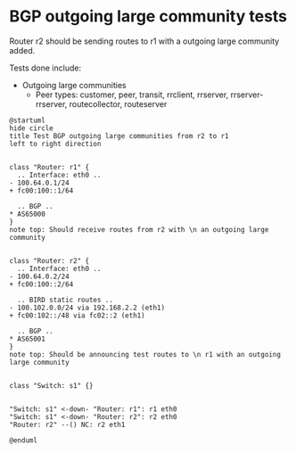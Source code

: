 # BGP outgoing large community tests

Router r2 should be sending routes to r1 with a outgoing large community added.

Tests done include:
  * Outgoing large communities
    * Peer types: customer, peer, transit, rrclient, rrserver, rrserver-rrserver, routecollector, routeserver

```plantuml
@startuml
hide circle
title Test BGP outgoing large communities from r2 to r1
left to right direction


class "Router: r1" {
  .. Interface: eth0 ..
- 100.64.0.1/24
+ fc00:100::1/64

  .. BGP ..
* AS65000
}
note top: Should receive routes from r2 with \n an outgoing large community


class "Router: r2" {
  .. Interface: eth0 ..
- 100.64.0.2/24
+ fc00:100::2/64

  .. BIRD static routes ..
- 100.102.0.0/24 via 192.168.2.2 (eth1)
+ fc00:102::/48 via fc02::2 (eth1)

  .. BGP ..
* AS65001
}
note top: Should be announcing test routes to \n r1 with an outgoing large community


class "Switch: s1" {}


"Switch: s1" <-down- "Router: r1": r1 eth0
"Switch: s1" <-down- "Router: r2": r2 eth0
"Router: r2" --() NC: r2 eth1

@enduml
```
